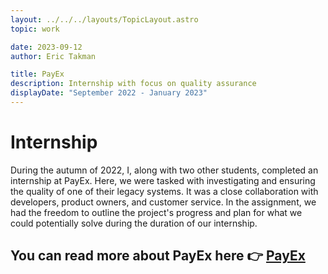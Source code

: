 ```yaml
---
layout: ../../../layouts/TopicLayout.astro
topic: work

date: 2023-09-12
author: Eric Takman

title: PayEx
description: Internship with focus on quality assurance
displayDate: "September 2022 - January 2023"
---
```


# Internship

During the autumn of 2022, I, along with two other students, completed an internship at PayEx. Here, we were tasked with investigating and ensuring the quality of one of their legacy systems. It was a close collaboration with developers, product owners, and customer service. In the assignment, we had the freedom to outline the project's progress and plan for what we could potentially solve during the duration of our internship.

<div class="pt-2"></div>

## You can read more about PayEx here 👉 [PayEx](https://www.payex.se/)
